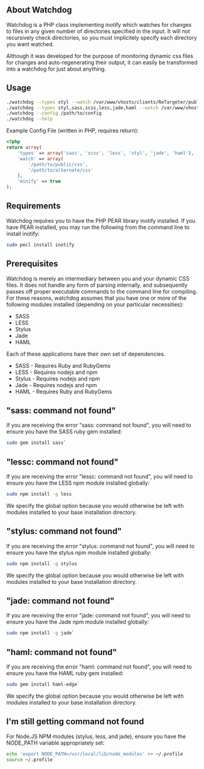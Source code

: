 About Watchdog
--------------

Watchdog is a PHP class implementing inotify which watches for changes to files in
any given number of directories specified in the input. It will not
recursively check directories, so you must implicitely specify each directory
you want watched.

Although it was developed for the purpose of monitoring dynamic css files for
changes and auto-regenerating their output, it can easily be transformed into
a watchdog for just about anything. 

Usage 
-----

```bash
./watchdog --types styl --watch /var/www/vhosts/clients/ReTargeter/public/css/
./watchdog --types styl,sass,scss,less,jade,haml --watch /var/www/vhosts/clients/ReTargeter/public/css/
./watchdog --config /path/to/config
./watchdog --help
```

Example Config File (written in PHP, requires return):

```php
<?php
return array(
    'types' => array('sass', 'scss', 'less', 'styl', 'jade', 'haml'),
    'watch' => array(
        '/path/to/public/css',
        '/path/to/alternate/css'
    ),
    'minify' => true
);
```

Requirements
------------

Watchdog requires you to have the PHP PEAR library inotify installed. If you have
PEAR installed, you may run the following from the command line to install inotify:

```bash
sudo pecl install inotify
```

Prerequisites
-------------

Watchdog is merely an intermediary between you and your dynamic CSS files. It
does not handle any form of parsing internally, and subsequently passes off
proper executable commands to the command line for compiling. For these reasons,
watchdog assumes that you have one or more of the following modules installed
(depending on your particular necessities):

* SASS
* LESS
* Stylus
* Jade
* HAML

Each of these applications have their own set of dependencies.

* SASS - Requires Ruby and RubyGems
* LESS - Requires nodejs and npm
* Stylus - Requires nodejs and npm
* Jade - Requires nodejs and npm
* HAML - Requires Ruby and RubyGems

"sass: command not found"
---------------------

If you are receiving the error "sass: command not found", you will need to
ensure you have the SASS ruby gem installed:

```bash
sudo gem install sass`
```

"lessc: command not found"
---------------------

If you are receiving the error "lessc: command not found", you will need to
ensure you have the LESS npm module installed globally:

```bash
sudo npm install -g less
```

We specify the global option because you would otherwise be left with modules installed to your base installation directory.

"stylus: command not found"
---------------------

If you are receiving the error "stylus: command not found", you will need to
ensure you have the stylus npm module installed globally:

```bash
sudo npm install -g stylus
```

We specify the global option because you would otherwise be left with modules installed to your base installation directory.

"jade: command not found"
---------------------

If you are receiving the error "jade: command not found", you will need to
ensure you have the Jade npm module installed globally:

```bash
sudo npm install -g jade`
```

"haml: command not found"
---------------------

If you are receiving the error "haml: command not found", you will need to
ensure you have the HAML ruby gem installed:

```bash
sudo gem install haml-edge`
```

We specify the global option because you would otherwise be left with modules installed to your base installation directory.

I'm still getting command not found
---------------------
For Node.JS NPM modules (stylus, less, and jade), ensure you have the NODE_PATH variable
appropriately set:

```bash
echo 'export NODE_PATH=/usr/local/lib/node_modules' >> ~/.profile
source ~/.profile
```
